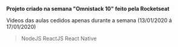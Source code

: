 **Projeto criado na semana "Omnistack 10" feito pela Rocketseat**

Videos das aulas cedidos apenas durante a semana (13/01/2020 á 17/01/2020) 

> NodeJS
> ReactJS
> React Native
